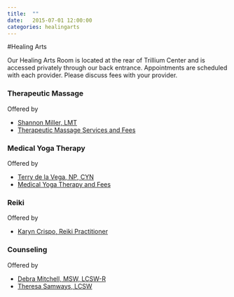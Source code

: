 ```yaml
---
title:  ""
date:   2015-07-01 12:00:00
categories: healingarts
---
```

#Healing Arts

Our Healing Arts Room is located at the rear of Trillium Center and is accessed privately through our back entrance. Appointments are scheduled with each provider. Please discuss fees with your provider.

### Therapeutic Massage
Offered by

* <a href="#" data-toggle="modal" data-target="#miller-bio">Shannon Miller, LMT</a>
* <a href="#" data-toggle="modal" data-target="#healingartsdetails-popup">Therapeutic Massage Services and Fees</a>

### Medical Yoga Therapy
Offered by

* <a href="#" data-toggle="modal" data-target="#delavega-bio">Terry de la Vega, NP, CYN</a>
* <a href="#" data-toggle="modal" data-target="#yogatherapydetails-popup">Medical Yoga Therapy and Fees</a>

### Reiki
Offered by

* <a href="#" data-toggle="modal" data-target="#crispo-bio">Karyn Crispo, Reiki Practitioner</a>

### Counseling
Offered by

* <a href="#" data-toggle="modal" data-target="#mitchell-bio">Debra Mitchell, MSW, LCSW-R</a>
* <a href="#" data-toggle="modal" data-target="#samways-bio">Theresa Samways, LCSW</a>
